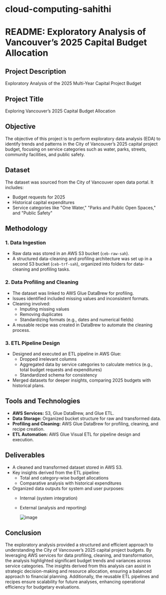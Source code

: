 # cloud-computing-sahithi
# README: Exploratory Analysis of Vancouver’s 2025 Capital Budget Allocation

## Project Description
Exploratory Analysis of the 2025 Multi-Year Capital Project Budget

## Project Title
Exploring Vancouver’s 2025 Capital Budget Allocation

## Objective
The objective of this project is to perform exploratory data analysis (EDA) to identify trends and patterns in the City of Vancouver’s 2025 capital project budget, focusing on service categories such as water, parks, streets, community facilities, and public safety.

## Dataset
The dataset was sourced from the City of Vancouver open data portal. It includes:
- Budget requests for 2025
- Historical capital expenditures
- Service categories like "One Water," "Parks and Public Open Spaces," and "Public Safety"

## Methodology
### 1. Data Ingestion
- Raw data was stored in an AWS S3 bucket (`ceb-raw-sah`).
- A structured data-cleaning and profiling architecture was set up in a second S3 bucket (`ceb-trf-sah`), organized into folders for data-cleaning and profiling tasks.

### 2. Data Profiling and Cleaning
- The dataset was linked to AWS Glue DataBrew for profiling.
- Issues identified included missing values and inconsistent formats.
- Cleaning involved:
  - Imputing missing values
  - Removing duplicates
  - Standardizing formats (e.g., dates and numerical fields)
- A reusable recipe was created in DataBrew to automate the cleaning process.

### 3. ETL Pipeline Design
- Designed and executed an ETL pipeline in AWS Glue:
  - Dropped irrelevant columns
  - Aggregated data by service categories to calculate metrics (e.g., total budget requests and expenditures)
  - Standardized schema for consistency
- Merged datasets for deeper insights, comparing 2025 budgets with historical plans.

## Tools and Technologies
- **AWS Services:** S3, Glue DataBrew, and Glue ETL.
- **Data Storage:** Organized bucket structure for raw and transformed data.
- **Profiling and Cleaning:** AWS Glue DataBrew for profiling, cleaning, and recipe creation.
- **ETL Automation:** AWS Glue Visual ETL for pipeline design and execution.

## Deliverables
- A cleaned and transformed dataset stored in AWS S3.
- Key insights derived from the ETL pipeline:
  - Total and category-wise budget allocations
  - Comparative analysis with historical expenditures
- Organized data outputs for system and user purposes:
  - Internal (system integration)
  - External (analysis and reporting)


    ![image](https://github.com/user-attachments/assets/91a6937d-21ec-46fe-aa89-1bf21cd1de90)


## Conclusion
The exploratory analysis provided a structured and efficient approach to understanding the City of Vancouver’s 2025 capital project budgets. By leveraging AWS services for data profiling, cleaning, and transformation, the analysis highlighted significant budget trends and variances across service categories. The insights derived from this analysis can assist in strategic decision-making and resource allocation, ensuring a balanced approach to financial planning. Additionally, the reusable ETL pipelines and recipes ensure scalability for future analyses, enhancing operational efficiency for budgetary evaluations.

